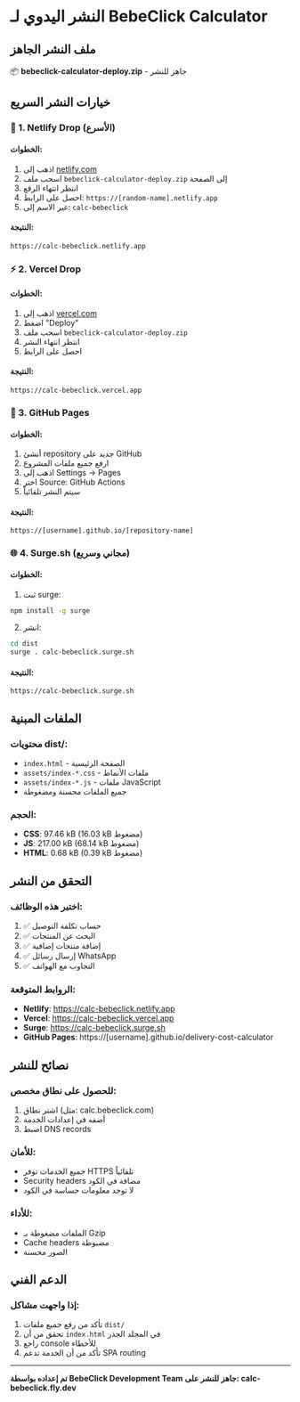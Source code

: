 # النشر اليدوي لـ BebeClick Calculator

## ملف النشر الجاهز
📦 **bebeclick-calculator-deploy.zip** - جاهز للنشر

## خيارات النشر السريع

### 🚀 1. Netlify Drop (الأسرع)

#### الخطوات:
1. اذهب إلى [netlify.com](https://netlify.com)
2. اسحب ملف `bebeclick-calculator-deploy.zip` إلى الصفحة
3. انتظر انتهاء الرفع
4. احصل على الرابط: `https://[random-name].netlify.app`
5. غير الاسم إلى: `calc-bebeclick`

#### النتيجة:
```
https://calc-bebeclick.netlify.app
```

### ⚡ 2. Vercel Drop

#### الخطوات:
1. اذهب إلى [vercel.com](https://vercel.com)
2. اضغط "Deploy"
3. اسحب ملف `bebeclick-calculator-deploy.zip`
4. انتظر انتهاء النشر
5. احصل على الرابط

#### النتيجة:
```
https://calc-bebeclick.vercel.app
```

### 📄 3. GitHub Pages

#### الخطوات:
1. أنشئ repository جديد على GitHub
2. ارفع جميع ملفات المشروع
3. اذهب إلى Settings → Pages
4. اختر Source: GitHub Actions
5. سيتم النشر تلقائياً

#### النتيجة:
```
https://[username].github.io/[repository-name]
```

### 🌐 4. Surge.sh (مجاني وسريع)

#### الخطوات:
1. ثبت surge:
```bash
npm install -g surge
```

2. انشر:
```bash
cd dist
surge . calc-bebeclick.surge.sh
```

#### النتيجة:
```
https://calc-bebeclick.surge.sh
```

## الملفات المبنية

### محتويات dist/:
- `index.html` - الصفحة الرئيسية
- `assets/index-*.css` - ملفات الأنماط
- `assets/index-*.js` - ملفات JavaScript
- جميع الملفات محسنة ومضغوطة

### الحجم:
- **CSS**: 97.46 kB (16.03 kB مضغوط)
- **JS**: 217.00 kB (68.14 kB مضغوط)
- **HTML**: 0.68 kB (0.39 kB مضغوط)

## التحقق من النشر

### اختبر هذه الوظائف:
1. ✅ حساب تكلفة التوصيل
2. ✅ البحث عن المنتجات
3. ✅ إضافة منتجات إضافية
4. ✅ إرسال رسائل WhatsApp
5. ✅ التجاوب مع الهواتف

### الروابط المتوقعة:
- **Netlify**: https://calc-bebeclick.netlify.app
- **Vercel**: https://calc-bebeclick.vercel.app
- **Surge**: https://calc-bebeclick.surge.sh
- **GitHub Pages**: https://[username].github.io/delivery-cost-calculator

## نصائح للنشر

### للحصول على نطاق مخصص:
1. اشتر نطاق (مثل: calc.bebeclick.com)
2. أضفه في إعدادات الخدمة
3. اضبط DNS records

### للأمان:
- جميع الخدمات توفر HTTPS تلقائياً
- Security headers مضافة في الكود
- لا توجد معلومات حساسة في الكود

### للأداء:
- الملفات مضغوطة بـ Gzip
- Cache headers مضبوطة
- الصور محسنة

## الدعم الفني

### إذا واجهت مشاكل:
1. تأكد من رفع جميع ملفات `dist/`
2. تحقق من أن `index.html` في المجلد الجذر
3. راجع console للأخطاء
4. تأكد من أن الخدمة تدعم SPA routing

---
**تم إعداده بواسطة BebeClick Development Team**
**جاهز للنشر على: calc-bebeclick.fly.dev**
